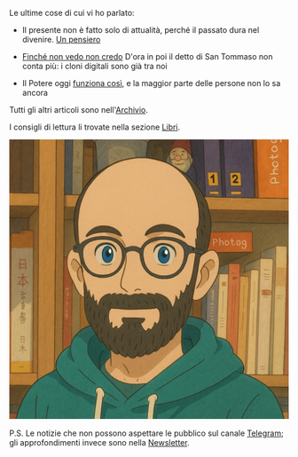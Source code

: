 Le ultime cose di cui vi ho parlato:

- Il presente non è fatto solo di attualità, perché il passato dura nel divenire. [Un pensiero](/articles/2025-05-13-sulle-notizie.html)

- [Finché non vedo non credo](/articles/2025-04-15-clone-digitale.html) D'ora in poi il detto di San Tommaso non conta più: i cloni digitali sono già tra noi

- Il Potere oggi [funziona così](/articles/2025-01-23-strutture-di-permesso.html), e la maggior parte delle persone non lo sa ancora

Tutti gli altri articoli sono nell'[Archivio](/pages/archivio.html).

I consigli di lettura li trovate nella sezione [Libri](/pages/libri.html).

![Una mia fotografia trasformata da ChatGPT in un disegno con lo stile dello Studio Ghibli](/img/profilo-ghibli.jpg)

P.S. Le notizie che non possono aspettare le pubblico sul canale [Telegram](https://t.me/yuridiprodo); gli approfondimenti invece sono nella [Newsletter](/pages/newsletter.html).